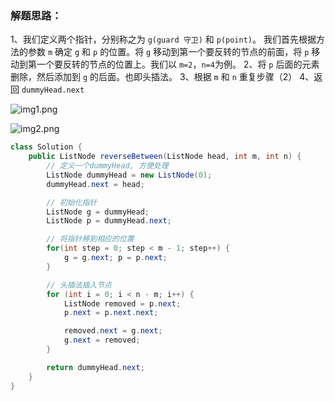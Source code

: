 ### 解题思路：
1、我们定义两个指针，分别称之为 `g(guard 守卫)` 和 `p(point)`。
我们首先根据方法的参数 `m` 确定 `g` 和 `p` 的位置。将 `g` 移动到第一个要反转的节点的前面，将 `p` 移动到第一个要反转的节点的位置上。我们以 `m=2`，`n=4`为例。
2、将 `p` 后面的元素删除，然后添加到 `g` 的后面。也即头插法。
3、根据 `m` 和 `n` 重复步骤（2）
4、返回 `dummyHead.next`

![img1.png](https://pic.leetcode-cn.com/1616250561-sZiIjN-img1.png)

![img2.png](https://pic.leetcode-cn.com/1617806801-qeWQJb-img2.png)




``` Java 
class Solution {
    public ListNode reverseBetween(ListNode head, int m, int n) {
        // 定义一个dummyHead, 方便处理
        ListNode dummyHead = new ListNode(0);
        dummyHead.next = head;

        // 初始化指针
        ListNode g = dummyHead;
        ListNode p = dummyHead.next;

        // 将指针移到相应的位置
        for(int step = 0; step < m - 1; step++) {
            g = g.next; p = p.next;
        }

        // 头插法插入节点
        for (int i = 0; i < n - m; i++) {
            ListNode removed = p.next;
            p.next = p.next.next;

            removed.next = g.next;
            g.next = removed;
        }

        return dummyHead.next;
    }
}
```

